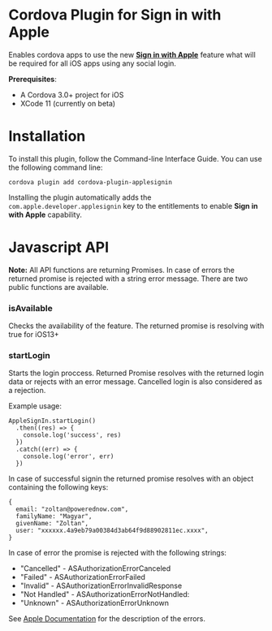 Cordova Plugin for Sign in with Apple
=====================================
Enables cordova apps to use the new [**Sign in with Apple**](https://developer.apple.com/sign-in-with-apple/) feature what will be required for all iOS apps using any social login. 

**Prerequisites**:
* A Cordova 3.0+ project for iOS
* XCode 11 (currently on beta)

# Installation

To install this plugin, follow the Command-line Interface Guide. You can use the following command line:
```
cordova plugin add cordova-plugin-applesignin 
```
Installing the plugin automatically adds the ```com.apple.developer.applesignin``` key to the entitlements to enable **Sign in with Apple** capability.
# Javascript API
**Note:** All API functions are returning Promises. In case of errors the returned promise is rejected with a string error message.
There are two public functions are available. 

### isAvailable 
Checks the availability of the feature. The returned promise is resolving with true for iOS13+

### startLogin 
Starts the login proccess. Returned Promise resolves with the returned login data or rejects with an error message. Cancelled login is also considered as a rejection. 

Example usage:

```
AppleSignIn.startLogin()  
  .then((res) => {
    console.log('success', res)
  })
  .catch((err) => {
    console.log('error', err)
  }) 
```

In case of successful signin the returned promise resolves with an object containing the following keys:
```
{
  email: "zoltan@powerednow.com",
  familyName: "Magyar",
  givenName: "Zoltan",
  user: "xxxxxx.4a9eb79a00384d3ab64f9d88902811ec.xxxx",
}
```
In case of error the promise is rejected with the following strings:
* "Cancelled" - ASAuthorizationErrorCanceled
* "Failed" - ASAuthorizationErrorFailed
* "Invalid" - ASAuthorizationErrorInvalidResponse
* "Not Handled" - ASAuthorizationErrorNotHandled:
* "Unknown" - ASAuthorizationErrorUnknown

See [Apple Documentation](https://developer.apple.com/documentation/authenticationservices/asauthorizationerror?language=objc) for the description of the errors.
